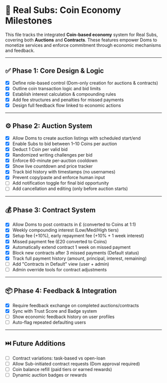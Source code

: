 # 💸 Real Subs: Coin Economy Milestones

This file tracks the integrated **Coin-based economy** system for Real Subs, covering both **Auctions** and **Contracts**. These features empower Doms to monetize services and enforce commitment through economic mechanisms and feedback.

---

## ✅ Phase 1: Core Design & Logic

- [x] Define role-based control (Dom-only creation for auctions & contracts)
- [x] Outline coin transaction logic and bid limits
- [x] Establish interest calculation & compounding rules
- [x] Add fee structures and penalties for missed payments
- [x] Design full feedback flow linked to economic actions

---

## ⚙️ Phase 2: Auction System

- [x] Allow Doms to create auction listings with scheduled start/end
- [x] Enable Subs to bid between 1–10 Coins per auction
- [x] Deduct 1 Coin per valid bid
- [x] Randomized writing challenges per bid
- [x] Enforce 60-minute per-auction cooldown
- [x] Show live countdown and price tracker
- [x] Track bid history with timestamps (no usernames)
- [x] Prevent copy/paste and enforce human input
- [ ] Add notification toggle for final bid opportunity
- [ ] Add cancellation and editing (only before auction starts)

---

## 💰 Phase 3: Contract System

- [x] Allow Doms to post contracts in £ (converted to Coins at 1:1)
- [x] Weekly compounding interest (Low/Med/High tiers)
- [x] Setup fee (+10%), early repayment fee (+10% + 1 week interest)
- [x] Missed payment fee (£20 converted to Coins)
- [x] Automatically extend contract 1 week on missed payment
- [x] Block new contracts after 3 missed payments (Default status)
- [x] Track full payment history (amount, principal, interest, remaining)
- [ ] Add "Contracts in Default" view (user + admin)
- [ ] Admin override tools for contract adjustments

---

## 📦 Phase 4: Feedback & Integration

- [x] Require feedback exchange on completed auctions/contracts
- [x] Sync with Trust Score and Badge system
- [ ] Show economic feedback history on user profiles
- [ ] Auto-flag repeated defaulting users

---

## ⏭️ Future Additions

- [ ] Contract variations: task-based vs open-loan
- [ ] Allow Sub-initiated contract requests (Dom approval required)
- [ ] Coin balance refill (paid tiers or earned rewards)
- [ ] Dynamic auction badges or rewards
